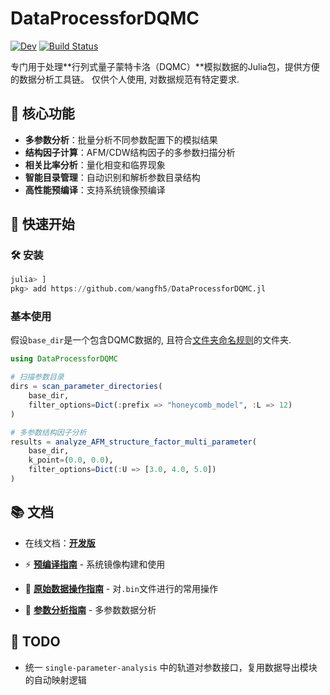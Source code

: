 # DataProcessforDQMC

[![Dev](https://img.shields.io/badge/docs-dev-blue.svg)](https://wangfh5.github.io/DataProcessforDQMC.jl/dev/)
[![Build Status](https://github.com/wangfh5/DataProcessforDQMC.jl/actions/workflows/CI.yml/badge.svg?branch=main)](https://github.com/wangfh5/DataProcessforDQMC.jl/actions/workflows/CI.yml?query=branch%3Amain)

专门用于处理**行列式量子蒙特卡洛（DQMC）**模拟数据的Julia包，提供方便的数据分析工具链。
仅供个人使用, 对数据规范有特定要求. 

## 🎯 核心功能

- **多参数分析**：批量分析不同参数配置下的模拟结果
- **结构因子计算**：AFM/CDW结构因子的多参数扫描分析
- **相关比率分析**：量化相变和临界现象
- **智能目录管理**：自动识别和解析参数目录结构
- **高性能预编译**：支持系统镜像预编译

## 🚀 快速开始

### 🛠️ 安装

```julia
julia> ]
pkg> add https://github.com/wangfh5/DataProcessforDQMC.jl
```

### 基本使用

假设`base_dir`是一个包含DQMC数据的, 且符合[文件夹命名规则](src/JobManage/JobNaming.jl)的文件夹. 

```julia
using DataProcessforDQMC

# 扫描参数目录
dirs = scan_parameter_directories(
    base_dir,
    filter_options=Dict(:prefix => "honeycomb_model", :L => 12)
)

# 多参数结构因子分析
results = analyze_AFM_structure_factor_multi_parameter(
    base_dir,
    k_point=(0.0, 0.0),
    filter_options=Dict(:U => [3.0, 4.0, 5.0])
)
```

## 📚 文档

- 在线文档：**[开发版](https://wangfh5.github.io/DataProcessforDQMC.jl/dev/)**

- ⚡ **[预编译指南](docs/src/precompilation.md)** - 系统镜像构建和使用
- 📖 **[原始数据操作指南](docs/src/bin_analysis.md)** - 对`.bin`文件进行的常用操作
- 🔧 **[参数分析指南](docs/src/multi_parameter_analysis.md)** - 多参数数据分析

## 🧭 TODO

- 统一 `single-parameter-analysis` 中的轨道对参数接口，复用数据导出模块的自动映射逻辑